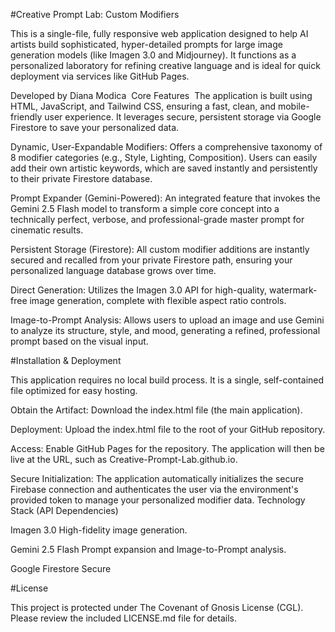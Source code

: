 #Creative Prompt Lab: Custom Modifiers
​

This is a single-file, fully responsive web application designed to help AI artists build sophisticated, hyper-detailed prompts for large image generation models (like Imagen 3.0 and Midjourney). It functions as a personalized laboratory for refining creative language and is ideal for quick deployment via services like GitHub Pages.

​Developed by Diana Modica
​
Core Features
​
The application is built using HTML, JavaScript, and Tailwind CSS, ensuring a fast, clean, and mobile-friendly user experience. It leverages secure, persistent storage via Google Firestore to save your personalized data.

​Dynamic, User-Expandable Modifiers: Offers a comprehensive taxonomy of 8 modifier categories (e.g., Style, Lighting, Composition). Users can easily add their own artistic keywords, which are saved instantly and persistently to their private Firestore database.

​Prompt Expander (Gemini-Powered): An integrated feature that invokes the Gemini 2.5 Flash model to transform a simple core concept into a technically perfect, verbose, and professional-grade master prompt for cinematic results.

​Persistent Storage (Firestore): All custom modifier additions are instantly secured and recalled from your private Firestore path, ensuring your personalized language database grows over time.

​Direct Generation: Utilizes the Imagen 3.0 API for high-quality, watermark-free image generation, complete with flexible aspect ratio controls.

​Image-to-Prompt Analysis: Allows users to upload an image and use Gemini to analyze its structure, style, and mood, generating a refined, professional prompt based on the visual input.

#​Installation & Deployment

​This application requires no local build process. It is a single, self-contained file optimized for easy hosting.

​Obtain the Artifact: Download the index.html file (the main application).

​Deployment: Upload the index.html file to the root of your GitHub repository.

​Access: Enable GitHub Pages for the repository. The application will then be live at the URL, such as Creative-Prompt-Lab.github.io.

​Secure Initialization: The application automatically initializes the secure Firebase connection and authenticates the user via the environment's provided token to manage your personalized modifier data.
​
Technology Stack (API Dependencies)

Imagen 3.0 High-fidelity image generation.

Gemini 2.5 Flash Prompt expansion and Image-to-Prompt analysis.

Google Firestore Secure

#License

This project is protected under The Covenant of Gnosis License (CGL). Please review the included LICENSE.md file for details.
